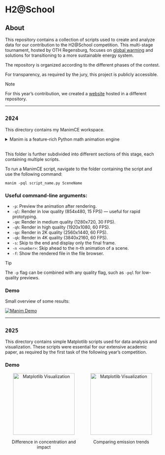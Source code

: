# H2@School

## About

This repository contains a collection of scripts used to create and analyze data for our contribution to the H2@School competition.
This multi-stage tournament, hosted by OTH Regensburg, focuses on [global warming](https://www.youtube.com/watch?v=1WCOjiKI8vU&list=PLbyh8sxxqPC6YoN5vQR9Yh3V1dD0inNu7&index=11)
and solutions for transitioning to a more sustainable energy system.

The repository is organized according to the different phases of the contest.

For transparency, as required by the jury, this project is publicly accessible.

> [!NOTE]  
> For this year’s contribution, we created a [website](https://github.com/grn-x/H2Sites) hosted in a different repository.

---

## `2024`

This directory contains my ManimCE workspace.

<details>
<summary>Manim is a feature-rich Python math animation engine</summary>

Originally created by <a href="https://www.3blue1brown.com/">3Blue1Brown's</a> Grant Sanderson, Manim was
initially a personal tool designed to help him create complex, high-quality animations programmatically.

Since then its gotten so powerful that a fork (the <u>C</u>ommunity <u>E</u>dition) of the original project was created to speed up development.

To install it, follow the official instructions in the <a href="https://docs.manim.community/en/stable/installation.html">Manim Community Edition Documentation</a>.

</details>

<br>



This folder is further subdivided into different sections of this stage, each containing multiple scripts.

To run a ManimCE script, navigate to the folder containing the script and use the following command:

```shell
manim -pql script_name.py SceneName
```

### Useful command-line arguments:

- `-p`: Preview the animation after rendering.
- `-ql`: Render in low quality (854x480, 15 FPS) — useful for rapid prototyping.
- `-qm`: Render in medium quality (1280x720, 30 FPS).
- `-qh`: Render in high quality (1920x1080, 60 FPS).
- `-qp`: Render in 2K quality (2560x1440, 60 FPS).
- `-qk`: Render in 4K quality (3840x2160, 60 FPS).
- `-s`: Skip to the end and display only the final frame.
- `-n <number>`: Skip ahead to the n-th animation of a scene.
- `-f`: Show the rendered file in the file browser.

> [!TIP]  
> The `-p` flag can be combined with any quality flag, such as `-pql` for low-quality previews.

### Demo
Small overview of some results:
<!--Make the GIF redirect to the original resolution and smaller-sized MP4. GIFs fucking suck.-->
<a href="https://github.com/user-attachments/assets/d524e1d9-1984-40d3-962e-2f462cfa0638">
  <img src="https://github.com/user-attachments/assets/c649719d-00cb-4bf1-b18c-a36bb26e654b" alt="Manim Demo">
</a>

---

## `2025`

This directory contains simple Matplotlib scripts used for data analysis and visualization. These scripts were essential for our extensive academic paper, as required by the first task of the following year’s competition.

### Demo

<div style="display: flex; justify-content: space-around;">
  <div style="flex: 1; text-align: center;">
    <img src="https://github.com/user-attachments/assets/c6b25b54-61bc-40f7-9fcd-c738049958ec" alt="Matplotlib Visualization" style="height: 200px;">
    <p>Difference in concentration and impact</p>
  </div>
  <div style="flex: 1; text-align: center;">
    <img src="https://github.com/user-attachments/assets/bb67437e-6454-40ca-887c-bcd92c528ae9" alt="Matplotlib Visualization" style="height: 200px;">
    <p>Comparing emission trends</p>
  </div>
</div>
